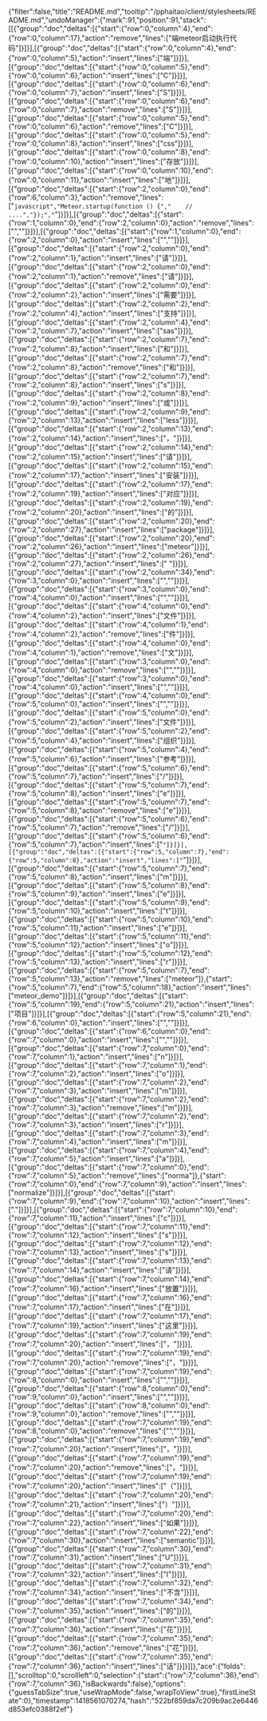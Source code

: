 {"filter":false,"title":"README.md","tooltip":"/pphaitao/client/stylesheets/README.md","undoManager":{"mark":91,"position":91,"stack":[[{"group":"doc","deltas":[{"start":{"row":0,"column":4},"end":{"row":0,"column":17},"action":"remove","lines":["端meteor启动执行代码"]}]}],[{"group":"doc","deltas":[{"start":{"row":0,"column":4},"end":{"row":0,"column":5},"action":"insert","lines":["端"]}]}],[{"group":"doc","deltas":[{"start":{"row":0,"column":5},"end":{"row":0,"column":6},"action":"insert","lines":["C"]}]}],[{"group":"doc","deltas":[{"start":{"row":0,"column":6},"end":{"row":0,"column":7},"action":"insert","lines":["S"]}]}],[{"group":"doc","deltas":[{"start":{"row":0,"column":6},"end":{"row":0,"column":7},"action":"remove","lines":["S"]}]}],[{"group":"doc","deltas":[{"start":{"row":0,"column":5},"end":{"row":0,"column":6},"action":"remove","lines":["C"]}]}],[{"group":"doc","deltas":[{"start":{"row":0,"column":5},"end":{"row":0,"column":8},"action":"insert","lines":["css"]}]}],[{"group":"doc","deltas":[{"start":{"row":0,"column":8},"end":{"row":0,"column":10},"action":"insert","lines":["存放"]}]}],[{"group":"doc","deltas":[{"start":{"row":0,"column":10},"end":{"row":0,"column":11},"action":"insert","lines":["地"]}]}],[{"group":"doc","deltas":[{"start":{"row":2,"column":0},"end":{"row":6,"column":3},"action":"remove","lines":["```javascript","Meteor.startup(function () {","    // ....","});","```"]}]}],[{"group":"doc","deltas":[{"start":{"row":1,"column":0},"end":{"row":2,"column":0},"action":"remove","lines":["",""]}]}],[{"group":"doc","deltas":[{"start":{"row":1,"column":0},"end":{"row":2,"column":0},"action":"insert","lines":["",""]}]}],[{"group":"doc","deltas":[{"start":{"row":2,"column":0},"end":{"row":2,"column":1},"action":"insert","lines":["请"]}]}],[{"group":"doc","deltas":[{"start":{"row":2,"column":0},"end":{"row":2,"column":1},"action":"remove","lines":["请"]}]}],[{"group":"doc","deltas":[{"start":{"row":2,"column":0},"end":{"row":2,"column":2},"action":"insert","lines":["需要"]}]}],[{"group":"doc","deltas":[{"start":{"row":2,"column":2},"end":{"row":2,"column":4},"action":"insert","lines":["支持"]}]}],[{"group":"doc","deltas":[{"start":{"row":2,"column":4},"end":{"row":2,"column":7},"action":"insert","lines":["sas"]}]}],[{"group":"doc","deltas":[{"start":{"row":2,"column":7},"end":{"row":2,"column":8},"action":"insert","lines":["和"]}]}],[{"group":"doc","deltas":[{"start":{"row":2,"column":7},"end":{"row":2,"column":8},"action":"remove","lines":["和"]}]}],[{"group":"doc","deltas":[{"start":{"row":2,"column":7},"end":{"row":2,"column":8},"action":"insert","lines":["s"]}]}],[{"group":"doc","deltas":[{"start":{"row":2,"column":8},"end":{"row":2,"column":9},"action":"insert","lines":["或"]}]}],[{"group":"doc","deltas":[{"start":{"row":2,"column":9},"end":{"row":2,"column":13},"action":"insert","lines":["less"]}]}],[{"group":"doc","deltas":[{"start":{"row":2,"column":13},"end":{"row":2,"column":14},"action":"insert","lines":["，"]}]}],[{"group":"doc","deltas":[{"start":{"row":2,"column":14},"end":{"row":2,"column":15},"action":"insert","lines":["请"]}]}],[{"group":"doc","deltas":[{"start":{"row":2,"column":15},"end":{"row":2,"column":17},"action":"insert","lines":["安装"]}]}],[{"group":"doc","deltas":[{"start":{"row":2,"column":17},"end":{"row":2,"column":19},"action":"insert","lines":["对应"]}]}],[{"group":"doc","deltas":[{"start":{"row":2,"column":19},"end":{"row":2,"column":20},"action":"insert","lines":["的"]}]}],[{"group":"doc","deltas":[{"start":{"row":2,"column":20},"end":{"row":2,"column":27},"action":"insert","lines":["package"]}]}],[{"group":"doc","deltas":[{"start":{"row":2,"column":20},"end":{"row":2,"column":26},"action":"insert","lines":["meteor"]}]}],[{"group":"doc","deltas":[{"start":{"row":2,"column":26},"end":{"row":2,"column":27},"action":"insert","lines":[" "]}]}],[{"group":"doc","deltas":[{"start":{"row":2,"column":34},"end":{"row":3,"column":0},"action":"insert","lines":["",""]}]}],[{"group":"doc","deltas":[{"start":{"row":3,"column":0},"end":{"row":4,"column":0},"action":"insert","lines":["",""]}]}],[{"group":"doc","deltas":[{"start":{"row":4,"column":0},"end":{"row":4,"column":2},"action":"insert","lines":["文件"]}]}],[{"group":"doc","deltas":[{"start":{"row":4,"column":1},"end":{"row":4,"column":2},"action":"remove","lines":["件"]}]}],[{"group":"doc","deltas":[{"start":{"row":4,"column":0},"end":{"row":4,"column":1},"action":"remove","lines":["文"]}]}],[{"group":"doc","deltas":[{"start":{"row":3,"column":0},"end":{"row":4,"column":0},"action":"remove","lines":["",""]}]}],[{"group":"doc","deltas":[{"start":{"row":3,"column":0},"end":{"row":4,"column":0},"action":"insert","lines":["",""]}]}],[{"group":"doc","deltas":[{"start":{"row":4,"column":0},"end":{"row":5,"column":0},"action":"insert","lines":["",""]}]}],[{"group":"doc","deltas":[{"start":{"row":5,"column":0},"end":{"row":5,"column":2},"action":"insert","lines":["文件"]}]}],[{"group":"doc","deltas":[{"start":{"row":5,"column":2},"end":{"row":5,"column":4},"action":"insert","lines":["组织"]}]}],[{"group":"doc","deltas":[{"start":{"row":5,"column":4},"end":{"row":5,"column":6},"action":"insert","lines":["参考"]}]}],[{"group":"doc","deltas":[{"start":{"row":5,"column":6},"end":{"row":5,"column":7},"action":"insert","lines":["/"]}]}],[{"group":"doc","deltas":[{"start":{"row":5,"column":7},"end":{"row":5,"column":8},"action":"insert","lines":["e"]}]}],[{"group":"doc","deltas":[{"start":{"row":5,"column":7},"end":{"row":5,"column":8},"action":"remove","lines":["e"]}]}],[{"group":"doc","deltas":[{"start":{"row":5,"column":6},"end":{"row":5,"column":7},"action":"remove","lines":["/"]}]}],[{"group":"doc","deltas":[{"start":{"row":5,"column":6},"end":{"row":5,"column":7},"action":"insert","lines":["`"]}]}],[{"group":"doc","deltas":[{"start":{"row":5,"column":7},"end":{"row":5,"column":8},"action":"insert","lines":["`"]}]}],[{"group":"doc","deltas":[{"start":{"row":5,"column":7},"end":{"row":5,"column":8},"action":"insert","lines":["m"]}]}],[{"group":"doc","deltas":[{"start":{"row":5,"column":8},"end":{"row":5,"column":9},"action":"insert","lines":["e"]}]}],[{"group":"doc","deltas":[{"start":{"row":5,"column":9},"end":{"row":5,"column":10},"action":"insert","lines":["t"]}]}],[{"group":"doc","deltas":[{"start":{"row":5,"column":10},"end":{"row":5,"column":11},"action":"insert","lines":["e"]}]}],[{"group":"doc","deltas":[{"start":{"row":5,"column":11},"end":{"row":5,"column":12},"action":"insert","lines":["o"]}]}],[{"group":"doc","deltas":[{"start":{"row":5,"column":12},"end":{"row":5,"column":13},"action":"insert","lines":["r"]}]}],[{"group":"doc","deltas":[{"start":{"row":5,"column":7},"end":{"row":5,"column":13},"action":"remove","lines":["meteor"]},{"start":{"row":5,"column":7},"end":{"row":5,"column":18},"action":"insert","lines":["meteor_demo"]}]}],[{"group":"doc","deltas":[{"start":{"row":5,"column":19},"end":{"row":5,"column":21},"action":"insert","lines":["项目"]}]}],[{"group":"doc","deltas":[{"start":{"row":5,"column":21},"end":{"row":6,"column":0},"action":"insert","lines":["",""]}]}],[{"group":"doc","deltas":[{"start":{"row":6,"column":0},"end":{"row":7,"column":0},"action":"insert","lines":["",""]}]}],[{"group":"doc","deltas":[{"start":{"row":7,"column":0},"end":{"row":7,"column":1},"action":"insert","lines":["n"]}]}],[{"group":"doc","deltas":[{"start":{"row":7,"column":1},"end":{"row":7,"column":2},"action":"insert","lines":["o"]}]}],[{"group":"doc","deltas":[{"start":{"row":7,"column":2},"end":{"row":7,"column":3},"action":"insert","lines":["m"]}]}],[{"group":"doc","deltas":[{"start":{"row":7,"column":2},"end":{"row":7,"column":3},"action":"remove","lines":["m"]}]}],[{"group":"doc","deltas":[{"start":{"row":7,"column":2},"end":{"row":7,"column":3},"action":"insert","lines":["r"]}]}],[{"group":"doc","deltas":[{"start":{"row":7,"column":3},"end":{"row":7,"column":4},"action":"insert","lines":["m"]}]}],[{"group":"doc","deltas":[{"start":{"row":7,"column":4},"end":{"row":7,"column":5},"action":"insert","lines":["a"]}]}],[{"group":"doc","deltas":[{"start":{"row":7,"column":0},"end":{"row":7,"column":5},"action":"remove","lines":["norma"]},{"start":{"row":7,"column":0},"end":{"row":7,"column":9},"action":"insert","lines":["normalize"]}]}],[{"group":"doc","deltas":[{"start":{"row":7,"column":9},"end":{"row":7,"column":10},"action":"insert","lines":["."]}]}],[{"group":"doc","deltas":[{"start":{"row":7,"column":10},"end":{"row":7,"column":11},"action":"insert","lines":["c"]}]}],[{"group":"doc","deltas":[{"start":{"row":7,"column":11},"end":{"row":7,"column":12},"action":"insert","lines":["s"]}]}],[{"group":"doc","deltas":[{"start":{"row":7,"column":12},"end":{"row":7,"column":13},"action":"insert","lines":["s"]}]}],[{"group":"doc","deltas":[{"start":{"row":7,"column":13},"end":{"row":7,"column":14},"action":"insert","lines":["请"]}]}],[{"group":"doc","deltas":[{"start":{"row":7,"column":14},"end":{"row":7,"column":16},"action":"insert","lines":["放置"]}]}],[{"group":"doc","deltas":[{"start":{"row":7,"column":16},"end":{"row":7,"column":17},"action":"insert","lines":["在"]}]}],[{"group":"doc","deltas":[{"start":{"row":7,"column":17},"end":{"row":7,"column":19},"action":"insert","lines":["这里"]}]}],[{"group":"doc","deltas":[{"start":{"row":7,"column":19},"end":{"row":7,"column":20},"action":"insert","lines":["，"]}]}],[{"group":"doc","deltas":[{"start":{"row":7,"column":19},"end":{"row":7,"column":20},"action":"remove","lines":["，"]}]}],[{"group":"doc","deltas":[{"start":{"row":7,"column":19},"end":{"row":8,"column":0},"action":"insert","lines":["",""]}]}],[{"group":"doc","deltas":[{"start":{"row":8,"column":0},"end":{"row":9,"column":0},"action":"insert","lines":["",""]}]}],[{"group":"doc","deltas":[{"start":{"row":8,"column":0},"end":{"row":9,"column":0},"action":"remove","lines":["",""]}]}],[{"group":"doc","deltas":[{"start":{"row":7,"column":19},"end":{"row":8,"column":0},"action":"remove","lines":["",""]}]}],[{"group":"doc","deltas":[{"start":{"row":7,"column":19},"end":{"row":7,"column":20},"action":"insert","lines":["，"]}]}],[{"group":"doc","deltas":[{"start":{"row":7,"column":19},"end":{"row":7,"column":20},"action":"remove","lines":["，"]}]}],[{"group":"doc","deltas":[{"start":{"row":7,"column":19},"end":{"row":7,"column":20},"action":"insert","lines":["（"]}]}],[{"group":"doc","deltas":[{"start":{"row":7,"column":20},"end":{"row":7,"column":21},"action":"insert","lines":["）"]}]}],[{"group":"doc","deltas":[{"start":{"row":7,"column":20},"end":{"row":7,"column":22},"action":"insert","lines":["如果"]}]}],[{"group":"doc","deltas":[{"start":{"row":7,"column":22},"end":{"row":7,"column":30},"action":"insert","lines":["semantic"]}]}],[{"group":"doc","deltas":[{"start":{"row":7,"column":30},"end":{"row":7,"column":31},"action":"insert","lines":["U"]}]}],[{"group":"doc","deltas":[{"start":{"row":7,"column":31},"end":{"row":7,"column":32},"action":"insert","lines":["I"]}]}],[{"group":"doc","deltas":[{"start":{"row":7,"column":32},"end":{"row":7,"column":34},"action":"insert","lines":["不含"]}]}],[{"group":"doc","deltas":[{"start":{"row":7,"column":34},"end":{"row":7,"column":35},"action":"insert","lines":["的"]}]}],[{"group":"doc","deltas":[{"start":{"row":7,"column":35},"end":{"row":7,"column":36},"action":"insert","lines":["花"]}]}],[{"group":"doc","deltas":[{"start":{"row":7,"column":35},"end":{"row":7,"column":36},"action":"remove","lines":["花"]}]}],[{"group":"doc","deltas":[{"start":{"row":7,"column":35},"end":{"row":7,"column":36},"action":"insert","lines":["话"]}]}]]},"ace":{"folds":[],"scrolltop":0,"scrollleft":0,"selection":{"start":{"row":7,"column":36},"end":{"row":7,"column":36},"isBackwards":false},"options":{"guessTabSize":true,"useWrapMode":false,"wrapToView":true},"firstLineState":0},"timestamp":1418561070274,"hash":"522bf859da7c209b9ac2e6446d853efc0388f2ef"}
